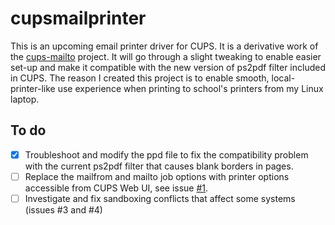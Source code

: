 # cupsmailprinter
This is an upcoming email printer driver for CUPS. It is a derivative work of the [cups-mailto](http://cups-mailto.sourceforge.net/) project. It will go through a slight tweaking to enable easier set-up and make it compatible with the new version of ps2pdf filter included in CUPS. The reason I created this project is to enable smooth, local-printer-like use experience when printing to school's printers from my Linux laptop.

## To do
- [x] Troubleshoot and modify the ppd file to fix the compatibility problem with the current ps2pdf filter that causes blank borders in pages.
- [ ] Replace the mailfrom and mailto job options with printer options accessible from CUPS Web UI, see issue [#1](https://github.com/ilmaisin/cupsmailprinter/issues/1).
- [ ] Investigate and fix sandboxing conflicts that affect some systems (issues #3 and #4)
